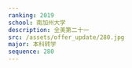 ```yaml
---
ranking: 2019
school: 南加州大学
description: 全美第二十一
src: /assets/offer_update/280.jpg
major: 本科转学
sequence: 280
---
```

